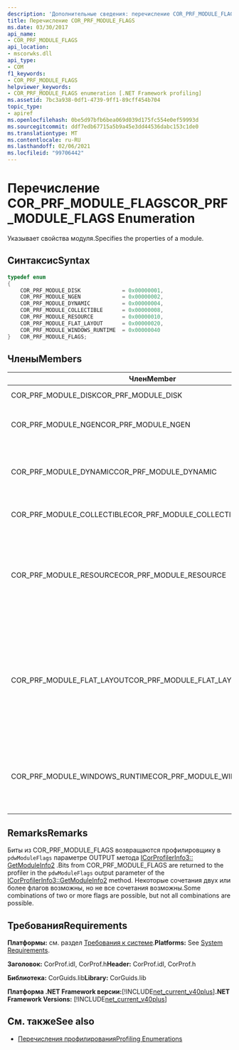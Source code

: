 ```yaml
---
description: 'Дополнительные сведения: перечисление COR_PRF_MODULE_FLAGS'
title: Перечисление COR_PRF_MODULE_FLAGS
ms.date: 03/30/2017
api_name:
- COR_PRF_MODULE_FLAGS
api_location:
- mscorwks.dll
api_type:
- COM
f1_keywords:
- COR_PRF_MODULE_FLAGS
helpviewer_keywords:
- COR_PRF_MODULE_FLAGS enumeration [.NET Framework profiling]
ms.assetid: 7bc3a938-0df1-4739-9ff1-89cff454b704
topic_type:
- apiref
ms.openlocfilehash: 0be5d97bfb6bea069d039d175fc554e0ef59993d
ms.sourcegitcommit: ddf7edb67715a5b9a45e3dd44536dabc153c1de0
ms.translationtype: MT
ms.contentlocale: ru-RU
ms.lasthandoff: 02/06/2021
ms.locfileid: "99706442"
---
```

# <a name="cor_prf_module_flags-enumeration"></a><span data-ttu-id="7ced8-103">Перечисление COR_PRF_MODULE_FLAGS</span><span class="sxs-lookup"><span data-stu-id="7ced8-103">COR_PRF_MODULE_FLAGS Enumeration</span></span>

<span data-ttu-id="7ced8-104">Указывает свойства модуля.</span><span class="sxs-lookup"><span data-stu-id="7ced8-104">Specifies the properties of a module.</span></span>  
  
## <a name="syntax"></a><span data-ttu-id="7ced8-105">Синтаксис</span><span class="sxs-lookup"><span data-stu-id="7ced8-105">Syntax</span></span>  
  
```cpp  
typedef enum  
{  
    COR_PRF_MODULE_DISK             = 0x00000001,  
    COR_PRF_MODULE_NGEN             = 0x00000002,  
    COR_PRF_MODULE_DYNAMIC          = 0x00000004,  
    COR_PRF_MODULE_COLLECTIBLE      = 0x00000008,  
    COR_PRF_MODULE_RESOURCE         = 0x00000010,  
    COR_PRF_MODULE_FLAT_LAYOUT      = 0x00000020,  
    COR_PRF_MODULE_WINDOWS_RUNTIME  = 0x00000040  
}   COR_PRF_MODULE_FLAGS;  
```  
  
## <a name="members"></a><span data-ttu-id="7ced8-106">Члены</span><span class="sxs-lookup"><span data-stu-id="7ced8-106">Members</span></span>  
  
|<span data-ttu-id="7ced8-107">Член</span><span class="sxs-lookup"><span data-stu-id="7ced8-107">Member</span></span>|<span data-ttu-id="7ced8-108">Описание</span><span class="sxs-lookup"><span data-stu-id="7ced8-108">Description</span></span>|  
|------------|-----------------|  
|<span data-ttu-id="7ced8-109">COR_PRF_MODULE_DISK</span><span class="sxs-lookup"><span data-stu-id="7ced8-109">COR_PRF_MODULE_DISK</span></span>|<span data-ttu-id="7ced8-110">Модуль загружен с диска.</span><span class="sxs-lookup"><span data-stu-id="7ced8-110">The module was loaded from disk.</span></span>|  
|<span data-ttu-id="7ced8-111">COR_PRF_MODULE_NGEN</span><span class="sxs-lookup"><span data-stu-id="7ced8-111">COR_PRF_MODULE_NGEN</span></span>|<span data-ttu-id="7ced8-112">Модуль создан генератором образов в машинном кодах (Ngen.exe).</span><span class="sxs-lookup"><span data-stu-id="7ced8-112">The module was generated by the Native Image Generator (Ngen.exe).</span></span>|  
|<span data-ttu-id="7ced8-113">COR_PRF_MODULE_DYNAMIC</span><span class="sxs-lookup"><span data-stu-id="7ced8-113">COR_PRF_MODULE_DYNAMIC</span></span>|<span data-ttu-id="7ced8-114">Модуль был создан методами в <xref:System.Reflection.Emit?displayProperty=nameWithType> пространстве имен.</span><span class="sxs-lookup"><span data-stu-id="7ced8-114">The module was created by methods in the <xref:System.Reflection.Emit?displayProperty=nameWithType> namespace.</span></span>|  
|<span data-ttu-id="7ced8-115">COR_PRF_MODULE_COLLECTIBLE</span><span class="sxs-lookup"><span data-stu-id="7ced8-115">COR_PRF_MODULE_COLLECTIBLE</span></span>|<span data-ttu-id="7ced8-116">Время существования модуля управляется сборщиком мусора.</span><span class="sxs-lookup"><span data-stu-id="7ced8-116">The module's lifetime is managed by the garbage collector.</span></span>|  
|<span data-ttu-id="7ced8-117">COR_PRF_MODULE_RESOURCE</span><span class="sxs-lookup"><span data-stu-id="7ced8-117">COR_PRF_MODULE_RESOURCE</span></span>|<span data-ttu-id="7ced8-118">Модуль не содержит метаданных и используется строго в качестве ресурса.</span><span class="sxs-lookup"><span data-stu-id="7ced8-118">The module contains no metadata and is used strictly as a resource.</span></span> <span data-ttu-id="7ced8-119">Управляемым эквивалентом этого бита является <xref:System.Reflection.Module.IsResource%2A?displayProperty=nameWithType> метод.</span><span class="sxs-lookup"><span data-stu-id="7ced8-119">The managed equivalent of this bit is the <xref:System.Reflection.Module.IsResource%2A?displayProperty=nameWithType> method.</span></span>|  
|<span data-ttu-id="7ced8-120">COR_PRF_MODULE_FLAT_LAYOUT</span><span class="sxs-lookup"><span data-stu-id="7ced8-120">COR_PRF_MODULE_FLAT_LAYOUT</span></span>|<span data-ttu-id="7ced8-121">Структура модуля в памяти плоская, но не сопоставлена.</span><span class="sxs-lookup"><span data-stu-id="7ced8-121">The module's layout in memory is flat, not mapped.</span></span> <span data-ttu-id="7ced8-122">Если в модуле установлен этот бит, профилировщики, считывающие информацию непосредственно из заголовка переносимого исполняемого файла (PE), должны быть внимательны при интерпретации относительных виртуальных адресов (RVA) в заголовке.</span><span class="sxs-lookup"><span data-stu-id="7ced8-122">If a module has this bit set, profilers that read information directly from the portable executable (PE) file header will have to be careful when interpreting relative virtual addresses (RVAs) in the header.</span></span>|  
|<span data-ttu-id="7ced8-123">COR_PRF_MODULE_WINDOWS_RUNTIME</span><span class="sxs-lookup"><span data-stu-id="7ced8-123">COR_PRF_MODULE_WINDOWS_RUNTIME</span></span>|<span data-ttu-id="7ced8-124">Флаг типа содержимого среда выполнения Windows задается в метаданных для сборки этого модуля.</span><span class="sxs-lookup"><span data-stu-id="7ced8-124">The Windows Runtime content type flag is set in the metadata for this module's assembly.</span></span> <span data-ttu-id="7ced8-125">Это происходит для всех модулей метаданных Windows (. winmd).</span><span class="sxs-lookup"><span data-stu-id="7ced8-125">This is the case for all Windows Metadata (.winmd) modules.</span></span>|  
  
## <a name="remarks"></a><span data-ttu-id="7ced8-126">Remarks</span><span class="sxs-lookup"><span data-stu-id="7ced8-126">Remarks</span></span>  

 <span data-ttu-id="7ced8-127">Биты из COR_PRF_MODULE_FLAGS возвращаются профилировщику в `pdwModuleFlags` параметре OUTPUT метода [ICorProfilerInfo3:: GetModuleInfo2](icorprofilerinfo3-getmoduleinfo2-method.md) .</span><span class="sxs-lookup"><span data-stu-id="7ced8-127">Bits from COR_PRF_MODULE_FLAGS are returned to the profiler in the `pdwModuleFlags` output parameter of the [ICorProfilerInfo3::GetModuleInfo2](icorprofilerinfo3-getmoduleinfo2-method.md) method.</span></span> <span data-ttu-id="7ced8-128">Некоторые сочетания двух или более флагов возможны, но не все сочетания возможны.</span><span class="sxs-lookup"><span data-stu-id="7ced8-128">Some combinations of two or more flags are possible, but not all combinations are possible.</span></span>  
  
## <a name="requirements"></a><span data-ttu-id="7ced8-129">Требования</span><span class="sxs-lookup"><span data-stu-id="7ced8-129">Requirements</span></span>  

 <span data-ttu-id="7ced8-130">**Платформы:** см. раздел [Требования к системе](../../get-started/system-requirements.md).</span><span class="sxs-lookup"><span data-stu-id="7ced8-130">**Platforms:** See [System Requirements](../../get-started/system-requirements.md).</span></span>  
  
 <span data-ttu-id="7ced8-131">**Заголовок:** CorProf.idl, CorProf.h</span><span class="sxs-lookup"><span data-stu-id="7ced8-131">**Header:** CorProf.idl, CorProf.h</span></span>  
  
 <span data-ttu-id="7ced8-132">**Библиотека:** CorGuids.lib</span><span class="sxs-lookup"><span data-stu-id="7ced8-132">**Library:** CorGuids.lib</span></span>  
  
 <span data-ttu-id="7ced8-133">**Платформа .NET Framework версии:**[!INCLUDE[net_current_v40plus](../../../../includes/net-current-v40plus-md.md)]</span><span class="sxs-lookup"><span data-stu-id="7ced8-133">**.NET Framework Versions:** [!INCLUDE[net_current_v40plus](../../../../includes/net-current-v40plus-md.md)]</span></span>  
  
## <a name="see-also"></a><span data-ttu-id="7ced8-134">См. также</span><span class="sxs-lookup"><span data-stu-id="7ced8-134">See also</span></span>

- [<span data-ttu-id="7ced8-135">Перечисления профилирования</span><span class="sxs-lookup"><span data-stu-id="7ced8-135">Profiling Enumerations</span></span>](profiling-enumerations.md)
